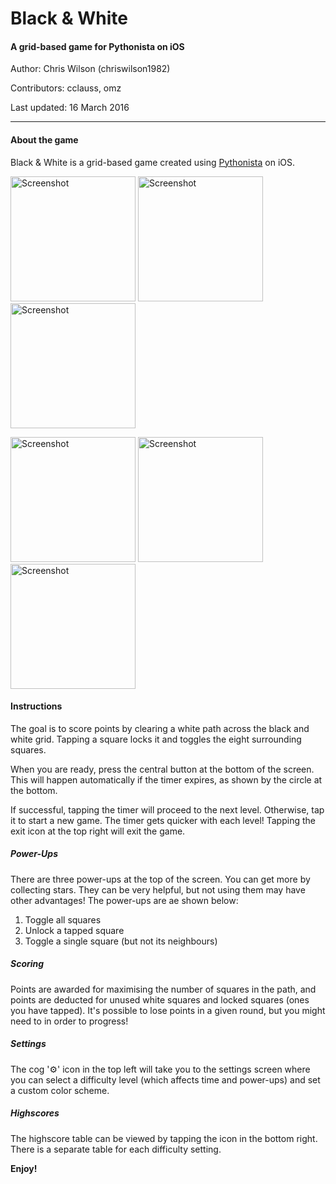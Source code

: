 # Black & White
#### A grid-based game for Pythonista on iOS

Author: Chris Wilson (chriswilson1982)

Contributors: cclauss, omz

Last updated: 16 March 2016

***

#### About the game

Black & White is a grid-based game created using [Pythonista](http://omz-software.com/pythonista/) on iOS.

<img src="https://www.dropbox.com/s/dnbvxgfrjgbjbv9/screenshot7.PNG?raw=1" alt="Screenshot" width="200"/> <img src="https://www.dropbox.com/s/g5sw78zhw54sais/screenshot2.PNG?raw=1" alt="Screenshot" width="200"/> <img src="https://www.dropbox.com/s/18114kawpuqlb7g/screenshot3.PNG?raw=1" alt="Screenshot" width="200"/> 

<img src="https://www.dropbox.com/s/svozbi8u06jznux/screenshot4.PNG?raw=1" alt="Screenshot" width="200"/> <img src="https://www.dropbox.com/s/g8i562pyjlmlbne/screenshot6.PNG?raw=1" alt="Screenshot" width="200"/> <img src="https://www.dropbox.com/s/bibtorei9kxcscb/screenshot1.PNG?raw=1" alt="Screenshot" width="200"/>

#### Instructions

The goal is to score points by clearing a white path across the black and white grid. Tapping a square locks it and toggles the eight surrounding squares. 

When you are ready, press the central button at the bottom of the screen. This will happen automatically if the timer expires, as shown by the circle at the bottom.

If successful, tapping the timer will proceed to the next level. Otherwise, tap it to start a new game. The timer gets quicker with each level! Tapping the exit icon at the top right will exit the game.

##### Power-Ups

There are three power-ups at the top of the screen. You can get more by collecting stars. They can be very helpful, but not using them may have other advantages! The power-ups are ae shown below:

1. Toggle all squares
2. Unlock a tapped square
3. Toggle a single square (but not its neighbours)

##### Scoring

Points are awarded for maximising the number of squares in the path, and points are deducted for unused white squares and locked squares (ones you have tapped). It's possible to lose points in a given round, but you might need to in order to progress!

##### Settings

The cog '⚙' icon in the top left will take you to the settings screen where you can select a difficulty level (which affects time and power-ups) and set a custom color scheme.

##### Highscores

The highscore table can be viewed by tapping the icon in the bottom right. There is a separate table for each difficulty setting.

__Enjoy!__
